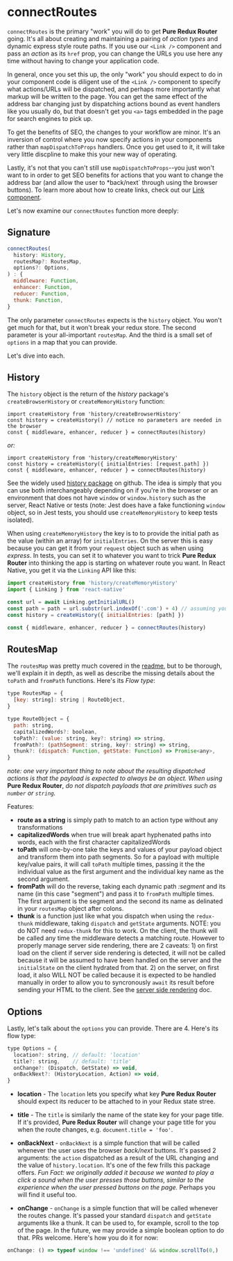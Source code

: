 # connectRoutes

`connectRoutes` is the primary "work" you will do to get **Pure Redux Router** going. It's all about creating and maintaining
a pairing of *action types* and dynamic express style route paths. If you use our `<Link />` component and pass an *action* as
its `href` prop, you can change the URLs you use here any time without having to change your application code. 

In general, once you set this up, the only "work" you should expect to do in your component code is diligent use of the `<Link />` component
to specify what actions/URLs will be dispatched, and perhaps more importantly what markup will be written to the page. You can get the same
effect of the address bar changing just by dispatching actions bound as event handlers like you usually do, but that doesn't get you
`<a>` tags embedded in the page for search engines to pick up. 

To get the benefits of SEO, the changes to your workflow are minor. It's an inversion of control where you now specify actions in your components
rather than `mapDispatchToProps` handlers. Once you get used to it, it will take very little discpline to make this your new way of operating.

Lastly, it's not that you can't still use `mapDispatchToProps`--you just won't want to
in order to get SEO benefits for actions that you want to change the address bar (and allow the user to *back/next` through using the 
browser buttons). To learn more about how to create links, check out our [Link component](https://github.com/faceyspacey/pure-redux-router-link).

Let's now examine our `connectRoutes` function more deeply:

## Signature
```javascript
connectRoutes(
  history: History,
  routesMap?: RoutesMap,
  options?: Options,
) : {
  middleware: Function,
  enhancer: Function,
  reducer: Function,
  thunk: Function,
}
```

The only parameter `connectRoutes` expects is the `history` object. You won't get much for that, but it won't break your redux store.
The second parameter is your all-important `routesMap`. And the third is a small set of `options` in a map that you can provide.

Let's dive into each.

## History
The `history` object is the return of the *history* package's `createBrowserHistory` or `createMemoryHistory` function:

```
import createHistory from 'history/createBrowserHistory'
const history = createHistory() // notice no parameters are needed in the browser
const { middleware, enhancer, reducer } = connectRoutes(history)

```
*or:*
```
import createHistory from 'history/createMemoryHistory'
const history = createHistory({ initialEntries: [request.path] })
const { middleware, enhancer, reducer } = connectRoutes(history)
```

See the widely used [history package](https://github.com/ReactTraining/history) on github. The idea is simply that you can use
both interchangeably depending on if you're in the browser or an environment that does not have `window` or `window.history` such as the 
server, React Native or tests (note: Jest does have a fake functioning `window` object, so in Jest tests, you should
use `createMemoryHistory` to keep tests isolated).

When using `createMemoryHistory` the key is to to provide the initial path as the value (within an array) for `initialEntries`. On the
server this is easy because you can get it from your `request` object such as when using *express*. In tests, you can set it to whatever
you want to trick **Pure Redux Router** into thinking the app is starting on whatever route you want. In React Native, you get it via
the `Linking` API like this:

```javascript
import createHistory from 'history/createMemoryHistory'
import { Linking } from 'react-native'

const url = await Linking.getInitialURL()
const path = path = url.substr(url.indexOf('.com') + 4) // assuming you're using Universal Links
const history = createHistory({ initialEntries: [path] })

const { middleware, enhancer, reducer } = connectRoutes(history)
```


## RoutesMap

The `routesMap` was pretty much covered in the [readme](../README.md), but to be thorough,
we'll explain it in depth, as well as describe the missing details about the `toPath` and `fromPath` functions. Here's its 
*Flow type*:

```javascript
type RoutesMap = {
  [key: string]: string | RouteObject,
}

type RouteObject = {
  path: string,
  capitalizedWords?: boolean,
  toPath?: (value: string, key?: string) => string,
  fromPath?: (pathSegment: string, key?: string) => string,
  thunk?: (dispatch: Function, getState: Function) => Promise<any>,
}
```

*note: one very important thing to note about the resulting dispatched actions is that the payload is expected to always be an object.
When using* **Pure Redux Router**, *do not dispatch payloads that are primitives such as `number` or `string`.*

Features:
* **route as a string** is simply path to match to an action type without any transformations
* **capitalizedWords** when true will break apart hyphenated paths into words, each with the first character capitalizedWords
* **toPath** will one-by-one take the keys and values of your payload object and transform them into path segments. So for a payload 
with multiple key/value pairs, it will call `toPath` multiple times, passing it the the individual value as the first argument
and the individual key name as the second argument.
* **fromPath** will do the reverse, taking each dynamic path *:segment* and its name (in this case "segment") and pass it to 
`fromPath` multiple times. The first argument is the segment and the second its name as delinated in your `routesMap` object
after colons.
* **thunk** is a function just like what you dispatch when using the `redux-thunk` middleware, taking `dispatch` and `getState`
arguments. NOTE: you do NOT need `redux-thunk` for this to work. On the client, the thunk will be called any time the middleware
detects a matching route. However to properly manage server side rendering, there are 2 caveats: 1) on first load on the client if
server side rendering is detected, it will not be called because it will be assumed to have been handled on the server and the 
`initialState` on the client hydrated from that. 2) on the server, on first load, it also WILL NOT be called because it is expected
to be handled manually in order to allow you to syncronously `await` its result before sending your HTML to the client. See the
[server side rendering](./docs/server-rendering.md) doc.


## Options
Lastly, let's talk about the `options` you can provide. There are 4. Here's its flow type:

```javascript
type Options = {
  location?: string, // default: 'location'
  title?: string,    // default: 'title'
  onChange?: (Dispatch, GetState) => void,
  onBackNext?: (HistoryLocation, Action) => void,
}
```

* **location** - The `location` lets you specify what key **Pure Redux Router** should expect its reducer to be attached to in your Redux state stree. 

* **title** - The `title` is similarly the name of the state key for your page title. If it's provided, **Pure Redux Router** will change your page 
title for you when the route changes, e.g. `document.title = 'foo'`.

* **onBackNext** - `onBackNext` is a simple function that will be called whenever the user uses the browser *back/next* buttons. It's passed 2 arguments:
the `action` dispatched as a result of the URL changing and the value of `history.location`. It's one of the few frills this package
offers. *Fun Fact: we originally added it because we wanted to play a click a sound when the user presses those buttons, similar to
the experience when the user pressed buttons on the page.* Perhaps you will find it useful too. 

* **onChange** - `onChange` is a simple function that will be called whenever the routes change. It's passed your standard `dispatch` and `getState` arguments
like a thunk. It can be used to, for example, scroll to the top of the page. In the future, we may provide a simple boolean option to do that. PRs welcome. Here's how you do it for now:

```javascript
onChange: () => typeof window !== 'undefined' && window.scrollTo(0,)
```
